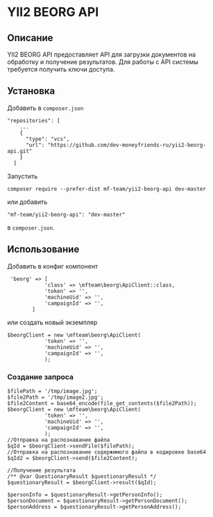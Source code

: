 # YII2 BEORG API

## Описание

YII2 BEORG API предоставляет API для загрузки документов на обработку и получение результатов.
Для работы с API системы требуется получить ключи доступа.

## Установка

Добавить в `composer.json`

```
"repositories": [
    ...
    {
      "type": "vcs",
      "url": "https://github.com/dev-moneyfriends-ru/yii2-beorg-api.git"
    }
  ]
```

Запустить

```
composer require --prefer-dist mf-team/yii2-beorg-api dev-master
```

или добавить

```
"mf-team/yii2-beorg-api": "dev-master"
```

в `composer.json`.

## Использование

Добавить в конфиг компонент

```injectablephp
 'beorg' => [
            'class' => \mfteam\beorg\ApiClient::class,
            'token' => '',
            'machineUid' => '',
            'campaignId' => '',
        ]
```

или создать новый экземпляр

```injectablephp
$beorgClient = new \mfteam\beorg\ApiClient(
            'token' => '',
            'machineUid' => '',
            'campaignId' => '',
            );
```

### Создание запроса

```injectablephp
$filePath = '/tmp/image.jpg';
$file2Path = '/tmp/image2.jpg';
$file2Content = base64_encode(file_get_contents($file2Path));
$beorgClient = new \mfteam\beorg\ApiClient(
            'token' => '',
            'machineUid' => '',
            'campaignId' => '',
            );
//Отправка на распознавание файла            
$qId = $beorgClient->sendFile($filePath);
//Отправка на распознавание содержимого файла в кодировке base64
$qId2 = $beorgClient->send($file2Content);

//Получение результата
/** @var QuestionaryResult $questionaryResult */
$questionaryResult = $beorgClient->result($qId);

$personInfo = $questionaryResult->getPersonInfo();
$personDocument = $questionaryResult->getPersonDocument();
$personAddress = $questionaryResult->getPersonAddress();
```

